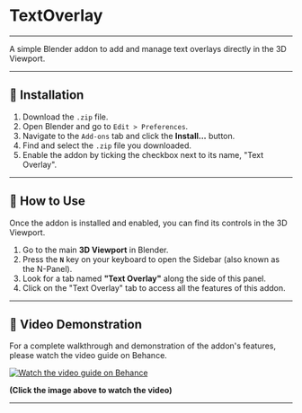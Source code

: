 # TextOverlay
---

A simple Blender addon to add and manage text overlays directly in the 3D Viewport.

---

## 🚀 Installation

1.  Download the `.zip` file.
2.  Open Blender and go to `Edit > Preferences`.
3.  Navigate to the `Add-ons` tab and click the **Install...** button.
4.  Find and select the `.zip` file you downloaded.
5.  Enable the addon by ticking the checkbox next to its name, "Text Overlay".

---

## 📖 How to Use

Once the addon is installed and enabled, you can find its controls in the 3D Viewport.

1.  Go to the main **3D Viewport** in Blender.
2.  Press the **`N`** key on your keyboard to open the Sidebar (also known as the N-Panel).
3.  Look for a tab named **"Text Overlay"** along the side of this panel.
4.  Click on the "Text Overlay" tab to access all the features of this addon.

---

## 🎥 Video Demonstration

For a complete walkthrough and demonstration of the addon's features, please watch the video guide on Behance.

[![Watch the video guide on Behance](https://i.imgur.com/your-thumbnail-image.jpg)](https://www.behance.net/your-video-link-here)

**(Click the image above to watch the video)**

---
